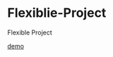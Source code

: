 # Flexiblie-Project
Flexible Project


[demo](https://taylor0417.github.io/Flexiblie-Project/src/index.html)
